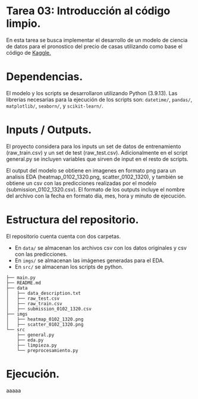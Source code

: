 # Tarea 03: Introducción al código limpio.

En esta tarea se busca implementar el desarrollo de un modelo de ciencia de datos para el pronostico del precio de casas utilizando como base el código de 
[Kaggle.](https://www.kaggle.com/competitions/house-prices-advanced-regression-techniques/overview)


# Dependencias.

El modelo y los scripts se desarrollaron utilizando Python (3.9.13). Las librerias necesarias para la ejecución de los scripts son: `datetime/`, `pandas/`, `matplotlib/`, `seaborn/`, y  `scikit-learn/`.

# Inputs / Outputs.

El proyecto considera para los inputs un set de datos de entrenamiento (raw_train.csv) y un set de test (raw_test.csv). Adicionalmente en el script general.py se incluyen variables que sirven de input en el resto de scripts.

El output del modelo se obtiene en imagenes en formato png para un analisis EDA (heatmap_0102_1320.png, scatter_0102_1320), y también se obtiene un csv con las predicciones realizadas por el modelo (submission_0102_1320.csv). El formato de los outputs incluye el nombre del archivo con la fecha en formato dia, mes, hora y minuto de ejecución.

# Estructura del repositorio.
El repositorio cuenta cuenta con dos carpetas.

- En `data/` se almacenan los archivos csv con los datos originales y csv con las predicciones.
- En `imgs/` se almacenan las imágenes generadas para el EDA.
- En `src/` se almacenan los  scripts de python.

```
├── main.py
├── README.md
├── data
│   ├── data_description.txt
│   ├── raw_test.csv
│   ├── raw_train.csv
│   ├── submission_0102_1320.csv
├── imgs
│   ├── heatmap_0102_1320.png
│   ├── scatter_0102_1320.png
└── src
    ├── general.py
    ├── eda.py
    ├── limpieza.py
    └── preprocesamiento.py

```

# Ejecución.

aaaaa


